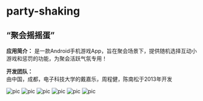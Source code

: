 # party-shaking
## “聚会摇摇蛋”
**应用简介：**
    是一款Android手机游戏App，旨在聚会场景下，提供随机选择互动小游戏和惩罚的功能，为聚会活跃气氛专用！
    
**开发团队：**    
    由中国，成都，电子科技大学的戴嘉乐，周程健，陈南松于2013年开发
    
![pic](http://7xi6qz.com1.z0.glb.clouddn.com/github_partyshakingpic6.png)
![pic](http://7xi6qz.com1.z0.glb.clouddn.com/github_partyshakingpic5.jpg)
![pic](http://7xi6qz.com1.z0.glb.clouddn.com/github_partyshakingpic4.jpg)
![pic](http://7xi6qz.com1.z0.glb.clouddn.com/github_partyshakingpic3.jpg)
![pic](http://7xi6qz.com1.z0.glb.clouddn.com/github_partyshakingpic2.png)
![pic](http://7xi6qz.com1.z0.glb.clouddn.com/github_partyshakingpic1.png)

